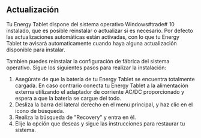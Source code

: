﻿## Actualización

Tu Energy Tablet dispone del sistema operativo Windows#trade# 10 instalado, que es posible reinstalar o actualizar si es necesario. Por defecto las actualizaciones automáticas están activadas, con lo que tu Energy Tablet te avisará automaticamente cuando haya alguna actualización disponible para instalar.

Tambien puedes reinstalar la configuración de fábrica del sistema operativo. Sigue los siguientes pasos para realizar la instalación:

1. Asegúrate de que la batería de tu Energy Tablet se encuentra totalmente cargada. En caso contrario conecta tu Energy Tablet a la alimentación externa utilizando el adaptador de corriente AC/DC proporcionado y espera a que la batería se cargue del todo.
2. Desliza la barra del lateral derecho en el menu principal, y haz clic en el icono de búsqueda.
3. Realiza la búsqueda de "Recovery" y entra en él.
4. Elije la opción que deseas y sigue las instrucciones para restaurar tu sistema.


